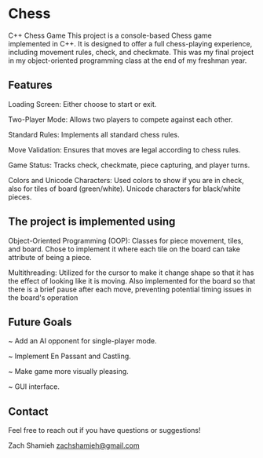 # Chess
C++ Chess Game
This project is a console-based Chess game implemented in C++. It is designed to offer a full chess-playing experience, including movement rules, check, and checkmate. This was my final project in my object-oriented programming class at the end of my freshman year. 

## Features
Loading Screen: Either choose to start or exit.

Two-Player Mode: Allows two players to compete against each other.

Standard Rules: Implements all standard chess rules. 

Move Validation: Ensures that moves are legal according to chess rules.

Game Status: Tracks check, checkmate, piece capturing, and player turns.

Colors and Unicode Characters: Used colors to show if you are in check, also for tiles of board (green/white). Unicode characters for black/white pieces. 

## The project is implemented using
Object-Oriented Programming (OOP): Classes for piece movement, tiles, and board. Chose to implement it where each tile on the board can take attribute of being a piece. 

Multithreading: Utilized for the cursor to make it change shape so that it has the effect of looking like it is moving. Also implemented for the board so that there is a brief pause after each move, preventing potential timing issues in the board's operation

## Future Goals
~ Add an AI opponent for single-player mode.

~ Implement En Passant and Castling.

~ Make game more visually pleasing.

~ GUI interface.

## Contact
Feel free to reach out if you have questions or suggestions!

Zach Shamieh
zachshamieh@gmail.com

